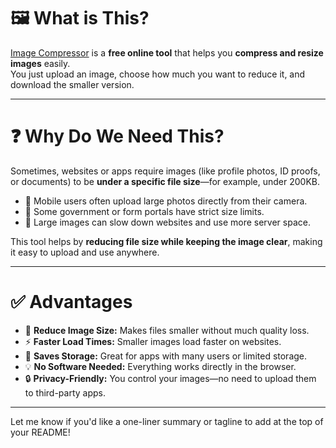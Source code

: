 # 🖼️ What is This?

[Image Compressor](https://compressit.sangammundhe.site/) is a **free online tool** that helps you **compress and resize images** easily.  
You just upload an image, choose how much you want to reduce it, and download the smaller version.

---

# ❓ Why Do We Need This?

Sometimes, websites or apps require images (like profile photos, ID proofs, or documents) to be **under a specific file size**—for example, under 200KB.

- 📸 Mobile users often upload large photos directly from their camera.
- 📄 Some government or form portals have strict size limits.
- 🚀 Large images can slow down websites and use more server space.

This tool helps by **reducing file size while keeping the image clear**, making it easy to upload and use anywhere.

---

# ✅ Advantages

- 🔻 **Reduce Image Size:** Makes files smaller without much quality loss.
- ⚡ **Faster Load Times:** Smaller images load faster on websites.
- 📁 **Saves Storage:** Great for apps with many users or limited storage.
- 💡 **No Software Needed:** Everything works directly in the browser.
- 🔒 **Privacy-Friendly:** You control your images—no need to upload them to third-party apps.

---

Let me know if you'd like a one-liner summary or tagline to add at the top of your README!
